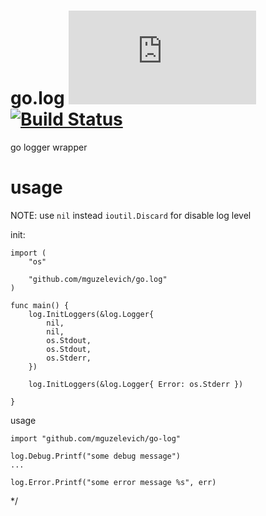 # go.log [![GoDoc](https://godoc.org/github.com/mguzelevich/go.log?status.svg)](http://godoc.org/github.com/mguzelevich/go.log) [![Build Status](https://travis-ci.org/mguzelevich/go.log.svg?branch=master)](https://travis-ci.org/mguzelevich/go.log)


go logger wrapper


# usage

NOTE: use `nil` instead `ioutil.Discard` for disable log level

init:

```
import (
	"os"

	"github.com/mguzelevich/go.log"
)

func main() {
	log.InitLoggers(&log.Logger{
		nil,
		nil,
		os.Stdout,
		os.Stdout,
		os.Stderr,
	})

	log.InitLoggers(&log.Logger{ Error: os.Stderr })

}
```

usage

```
import "github.com/mguzelevich/go-log"

log.Debug.Printf("some debug message")
...

log.Error.Printf("some error message %s", err)

```
*/
